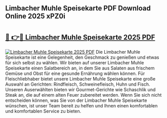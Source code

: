 ## Limbacher Muhle Speisekarte PDF Download Online 2025 xPZ0i

# <h2><a href="http://gc8rf7.nevu.top/?p=Limbacher+Muhle+Speisekarte">🔗 👉🔴 Limbacher Muhle Speisekarte 2025 PDF</a></h2>

[![Limbacher Muhle Speisekarte 2025 PDF](https://i.imgur.com/dBaPXMq.png)](http://gc8rf7.nevu.top/?p=Limbacher+Muhle+Speisekarte)
Die Limbacher Muhle Speisekarte ist eine Gelegenheit, den Geschmack zu genießen und etwas für sich selbst zu wählen. Wir bieten auf unserer Limbacher Muhle Speisekarte einen Salatbereich an, in dem Sie aus Salaten aus frischem Gemüse und Obst für eine gesunde Ernährung wählen können. Für Fleischliebhaber bietet unsere Limbacher Muhle Speisekarte eine große Auswahl an Gerichten: Rindfleisch, Schweinefleisch, Huhn und Fisch. Unseren Auserwählten bieten wir Gourmet-Gerichte wie Schaschlik und Steak an, die auf einem alten Feuer zubereitet werden. Wenn Sie sich nicht entscheiden können, was Sie von der Limbacher Muhle Speisekarte wünschen, ist unser Team bereit zu helfen und Ihnen einen komfortablen und komfortablen Service zu bieten.
